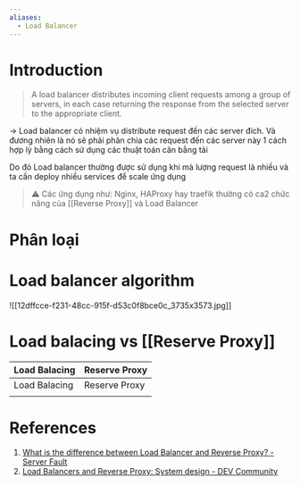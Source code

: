 ```yaml
---
aliases:
  - Load Balancer
---
```

# Introduction

> A load balancer distributes incoming client requests among a group of servers, in each case returning the response from the selected server to the appropriate client.

-> Load balancer có nhiệm vụ distribute request đến các server đích. Và đương nhiên là nó sẽ phải phân chia các request đến các server này 1 cách hợp lý bằng cách sử dụng các thuật toán cân bằng tải

Do đó Load balancer thường được sử dụng khi mà lượng request là nhiều và ta cần deploy nhiều services để scale ứng dụng


> ⚠️ Các ứng dụng như: Nginx, HAProxy hay traefik thường có ca2 chức năng của [[Reverse Proxy]] và Load Balancer

# Phân loại


# Load balancer algorithm

![[12dffcce-f231-48cc-915f-d53c0f8bce0c_3735x3573.jpg]]

# Load balacing vs [[Reserve Proxy]]

| Load Balacing | Reserve Proxy |
| ------------- | ------------- |
| Load Balacing | Reserve Proxy |
|               |               |

# References
1. [What is the difference between Load Balancer and Reverse Proxy? - Server Fault](https://serverfault.com/questions/127021/what-is-the-difference-between-load-balancer-and-reverse-proxy)
2. [Load Balancers and Reverse Proxy: System design - DEV Community](https://dev.to/rajrathod/load-balancers-and-reverse-proxy-system-design-k51)